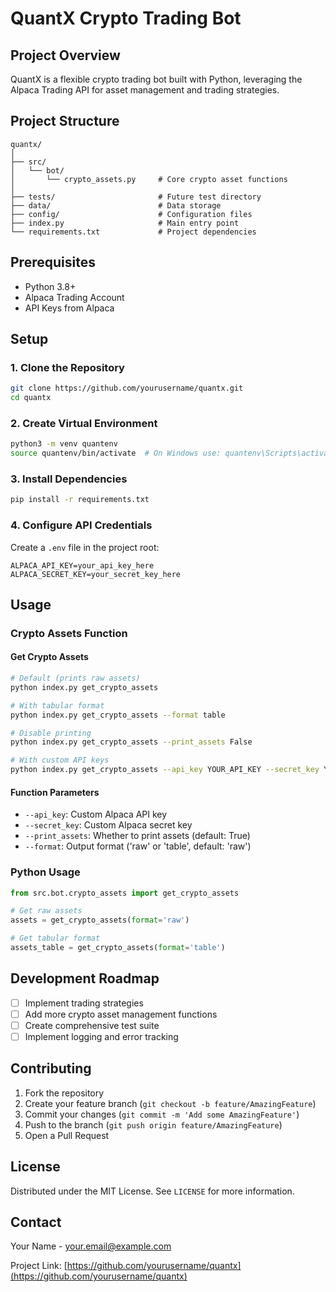 # QuantX Crypto Trading Bot

## Project Overview
QuantX is a flexible crypto trading bot built with Python, leveraging the Alpaca Trading API for asset management and trading strategies.

## Project Structure
```
quantx/
│
├── src/
│   └── bot/
│       └── crypto_assets.py     # Core crypto asset functions
│
├── tests/                       # Future test directory
├── data/                        # Data storage
├── config/                      # Configuration files
├── index.py                     # Main entry point
└── requirements.txt             # Project dependencies
```

## Prerequisites
- Python 3.8+
- Alpaca Trading Account
- API Keys from Alpaca

## Setup

### 1. Clone the Repository
```bash
git clone https://github.com/yourusername/quantx.git
cd quantx
```

### 2. Create Virtual Environment
```bash
python3 -m venv quantenv
source quantenv/bin/activate  # On Windows use: quantenv\Scripts\activate
```

### 3. Install Dependencies
```bash
pip install -r requirements.txt
```

### 4. Configure API Credentials
Create a `.env` file in the project root:
```
ALPACA_API_KEY=your_api_key_here
ALPACA_SECRET_KEY=your_secret_key_here
```

## Usage

### Crypto Assets Function

#### Get Crypto Assets
```bash
# Default (prints raw assets)
python index.py get_crypto_assets

# With tabular format
python index.py get_crypto_assets --format table

# Disable printing
python index.py get_crypto_assets --print_assets False

# With custom API keys
python index.py get_crypto_assets --api_key YOUR_API_KEY --secret_key YOUR_SECRET_KEY
```

#### Function Parameters
- `--api_key`: Custom Alpaca API key
- `--secret_key`: Custom Alpaca secret key
- `--print_assets`: Whether to print assets (default: True)
- `--format`: Output format ('raw' or 'table', default: 'raw')

### Python Usage
```python
from src.bot.crypto_assets import get_crypto_assets

# Get raw assets
assets = get_crypto_assets(format='raw')

# Get tabular format
assets_table = get_crypto_assets(format='table')
```

## Development Roadmap
- [ ] Implement trading strategies
- [ ] Add more crypto asset management functions
- [ ] Create comprehensive test suite
- [ ] Implement logging and error tracking

## Contributing
1. Fork the repository
2. Create your feature branch (`git checkout -b feature/AmazingFeature`)
3. Commit your changes (`git commit -m 'Add some AmazingFeature'`)
4. Push to the branch (`git push origin feature/AmazingFeature`)
5. Open a Pull Request

## License
Distributed under the MIT License. See `LICENSE` for more information.

## Contact
Your Name - your.email@example.com

Project Link: [https://github.com/yourusername/quantx](https://github.com/yourusername/quantx)